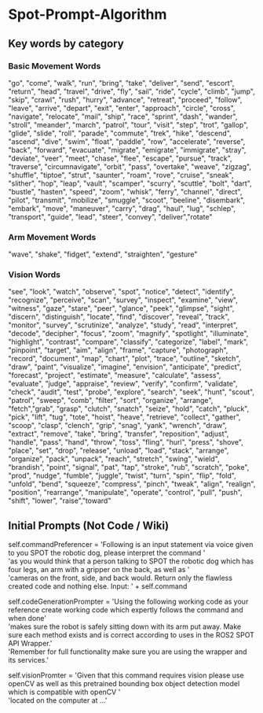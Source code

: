 # Spot-Prompt-Algorithm

## Key words by category

### Basic Movement Words
"go", "come", "walk", "run", "bring", "take", "deliver", "send", "escort", "return", 
"head", "travel", "drive", "fly", "sail", "ride", "cycle", "climb", "jump", "skip", 
"crawl", "rush", "hurry", "advance", "retreat", "proceed", "follow", "leave", "arrive", 
"depart", "exit", "enter", "approach", "circle", "cross", "navigate", "relocate", "mail", 
"ship", "race", "sprint", "dash", "wander", "stroll", "meander", "march", "patrol", "tour", 
"visit", "step", "trot", "gallop", "glide", "slide", "roll", "parade", "commute", "trek", 
"hike", "descend", "ascend", "dive", "swim", "float", "paddle", "row", "accelerate", 
"reverse", "back", "forward", "evacuate", "migrate", "emigrate", "immigrate", "stray", 
"deviate", "veer", "meet", "chase", "flee", "escape", "pursue", "track", "traverse", 
"circumnavigate", "orbit", "pass", "overtake", "weave", "zigzag", "shuffle", "tiptoe", 
"strut", "saunter", "roam", "rove", "cruise", "sneak", "slither", "hop", "leap", "vault", 
"scamper", "scurry", "scuttle", "bolt", "dart", "bustle", "hasten", "speed", "zoom", 
"whisk", "ferry", "channel", "direct", "pilot", "transmit", "mobilize", "smuggle", 
"scoot", "beeline", "disembark", "embark", "move", "maneuver", "carry", "drag", 
"haul", "lug", "schlep", "transport", "guide", "lead", "steer", "convey", "deliver","rotate"

### Arm Movement Words
"wave", "shake", "fidget", "extend", "straighten", "gesture"

### Vision Words
"see", "look", "watch", "observe", "spot", "notice", "detect", "identify", "recognize", 
"perceive", "scan", "survey", "inspect", "examine", "view", "witness", "gaze", "stare", 
"peer", "glance", "peek", "glimpse", "sight", "discern", "distinguish", "locate", "find", 
"discover", "reveal", "track", "monitor", "survey", "scrutinize", "analyze", "study", 
"read", "interpret", "decode", "decipher", "focus", "zoom", "magnify", "spotlight", 
"illuminate", "highlight", "contrast", "compare", "classify", "categorize", "label", 
"mark", "pinpoint", "target", "aim", "align", "frame", "capture", "photograph", "record", 
"document", "map", "chart", "plot", "trace", "outline", "sketch", "draw", "paint", 
"visualize", "imagine", "envision", "anticipate", "predict", "forecast", "project", 
"estimate", "measure", "calculate", "assess", "evaluate", "judge", "appraise", "review", 
"verify", "confirm", "validate", "check", "audit", "test", "probe", "explore", "search", 
"seek", "hunt", "scout", "patrol", "sweep", "comb", "filter", "sort", "organize", "arrange",
"fetch","grab", "grasp", "clutch", "snatch", "seize", "hold", "catch", "pluck", "pick", "lift", 
"tug", "tote", "hoist", "heave", "retrieve", "collect", "gather", "scoop", "clasp", 
"clench", "grip", "snag", "yank", "wrench", "draw", "extract", "remove", "take", "bring", 
"transfer", "reposition", "adjust", "handle", "pass", "hand", "throw", "toss", "fling", 
"hurl", "press", "shove", "place", "set", "drop", "release", "unload", "load", "stack", 
"arrange", "organize", "pack", "unpack", "reach", "stretch", "swing", 
"wield", "brandish", "point",  "signal", "pat", "tap", "stroke", "rub", 
"scratch", "poke", "prod", "nudge", "fumble", "juggle", "twist", "turn", 
"spin", "flip", "fold", "unfold", "bend", "squeeze", "compress", "pinch", 
"tweak", "align", "realign", "position", "rearrange", "manipulate", "operate", "control", 
"pull", "push", "shift", "lower", "raise","toward"

## Initial Prompts (Not Code / Wiki)
self.commandPreferencer = 'Following is an input statement via voice given to you SPOT the robotic dog, please interpret the command ' \
'as you would think that a person talking to SPOT the robotic dog which has four legs, an arm with a gripper on the back, as well as ' \
'cameras on the front, side, and back would. Return only the flawless created code and nothing else. Input: ' + self.command

self.codeGenerationPrompter = 'Using the following working code as your reference create working code which expertly follows the command and when done' \
'makes sure the robot is safely sitting down with its arm put away. Make sure each method exists and is correct according to uses in the ROS2 SPOT API Wrapper.' \
'Remember for full functionality make sure you are using the wrapper and its services.'

self.visionPromter = 'Given that this command requires vision please use openCV as well as this pretrained bounding box object detection model which is compatible with openCV ' \
'located on the computer at ...'
